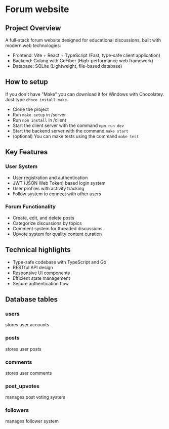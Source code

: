 # Forum website
## Project Overview
A full-stack forum website designed for educational discussions, built with modern web technologies:
- Frontend: Vite + React + TypeScript (Fast, type-safe client application)
- Backend: Golang with GoFiber (High-performance web framework)
- Database: SQLite (Lightweight, file-based database)

## How to setup
If you don't have "Make" you can download it for Windows with Chocolatey. Just type ```choco install make```.
- Clone the project
- Run ```make setup``` in /server
- Run ```npm install``` in /client
- Start the client server with the command ```npm run dev```
- Start the backend server with the command ```make start```
- (optional) You can make tests using the command ```make test```

## Key Features
### User System
- User registration and authentication
- JWT (JSON Web Token) based login system
- User profiles with activity tracking
- Follow system to connect with other users
### Forum Functionality
- Create, edit, and delete posts
- Categorize discussions by topics
- Comment system for threaded discussions
- Upvote system for quality content curation

## Technical highlights
- Type-safe codebase with TypeScript and Go
- RESTful API design
- Responsive UI components
- Efficient state management
- Secure authentication flow

## Database tables
### users
stores user accounts
### posts
stores user posts
### comments
stores user comments
### post_upvotes
manages post voting system
### followers
manages follower system
